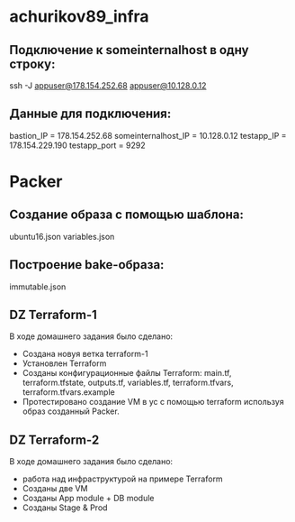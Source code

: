 # achurikov89_infra
## Подключение к someinternalhost в одну строку:
ssh -J appuser@178.154.252.68 appuser@10.128.0.12

## Данные для подключения:
bastion_IP = 178.154.252.68
someinternalhost_IP = 10.128.0.12
testapp_IP = 178.154.229.190
testapp_port = 9292

# Packer
## Cоздание образа с помощью шаблона:

ubuntu16.json
variables.json

##  Построение bake-образа:
immutable.json

## DZ Terraform-1
В ходе домашнего задания было сделано:
- Создана новуя ветка terraform-1
- Установлен Terraform
- Созданы конфигурационные файлы Terraform: main.tf, terraform.tfstate, outputs.tf, variables.tf, terraform.tfvars, terraform.tfvars.example
- Протестировано создание VM в yc с помощью terraform используя образ созданный Packer.

## DZ Terraform-2
В ходе домашнего задания было сделано:
- работа над инфраструктурой на примере Terraform
- Созданы две VM
- Созданы App module + DB module
- Созданы Stage & Prod
